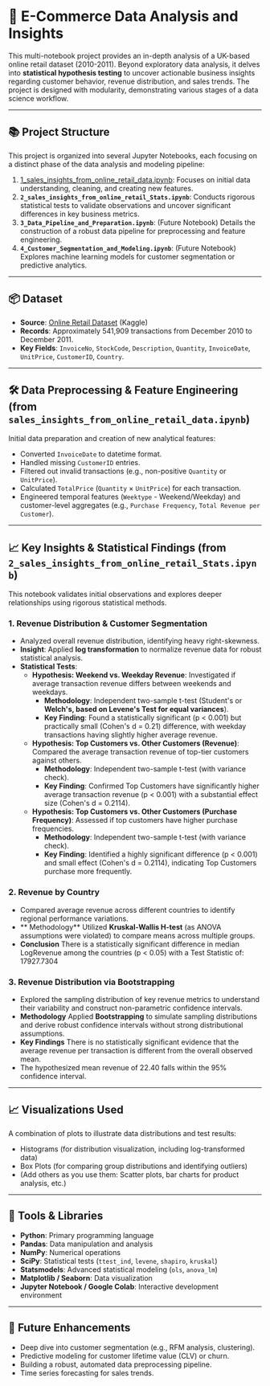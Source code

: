 # 🚀 E-Commerce Data Analysis and Insights

This multi-notebook project provides an in-depth analysis of a UK-based online retail dataset (2010-2011). Beyond exploratory data analysis, it delves into **statistical hypothesis testing** to uncover actionable business insights regarding customer behavior, revenue distribution, and sales trends. The project is designed with modularity, demonstrating various stages of a data science workflow.

---

## 📚 Project Structure

This project is organized into several Jupyter Notebooks, each focusing on a distinct phase of the data analysis and modeling pipeline:

1.  [1_sales_insights_from_online_retail_data.ipynb](notebooks/sales_insights_from_online_retail_data.ipynb): Focuses on initial data understanding, cleaning, and creating new features.
2.  **`2_sales_insights_from_online_retail_Stats.ipynb`**: Conducts rigorous statistical tests to validate observations and uncover significant differences in key business metrics.
3.  **`3_Data_Pipeline_and_Preparation.ipynb`**: (Future Notebook) Details the construction of a robust data pipeline for preprocessing and feature engineering.
4.  **`4_Customer_Segmentation_and_Modeling.ipynb`**: (Future Notebook) Explores machine learning models for customer segmentation or predictive analytics.

---

## 📦 Dataset

-   **Source**: [Online Retail Dataset](https://www.kaggle.com/datasets/hellbuoy/online-retail-customer-clustering) (Kaggle)
-   **Records**: Approximately 541,909 transactions from December 2010 to December 2011.
-   **Key Fields**: `InvoiceNo`, `StockCode`, `Description`, `Quantity`, `InvoiceDate`, `UnitPrice`, `CustomerID`, `Country`.

---

## 🛠️ Data Preprocessing & Feature Engineering (from `sales_insights_from_online_retail_data.ipynb`)

Initial data preparation and creation of new analytical features:

-   Converted `InvoiceDate` to datetime format.
-   Handled missing `CustomerID` entries.
-   Filtered out invalid transactions (e.g., non-positive `Quantity` or `UnitPrice`).
-   Calculated `TotalPrice` (`Quantity` × `UnitPrice`) for each transaction.
-   Engineered temporal features (`Weektype` - Weekend/Weekday) and customer-level aggregates (e.g., `Purchase Frequency`, `Total Revenue per Customer`).

---

## 📈 Key Insights & Statistical Findings (from `2_sales_insights_from_online_retail_Stats.ipynb`)

This notebook validates initial observations and explores deeper relationships using rigorous statistical methods.

### 1. Revenue Distribution & Customer Segmentation

-   Analyzed overall revenue distribution, identifying heavy right-skewness.
-   **Insight**: Applied **log transformation** to normalize revenue data for robust statistical analysis.
-   **Statistical Tests**:
    * **Hypothesis: Weekend vs. Weekday Revenue**: Investigated if average transaction revenue differs between weekends and weekdays.
        * **Methodology**: Independent two-sample t-test (Student's or **Welch's, based on Levene's Test for equal variances**).
        * **Key Finding**: Found a statistically significant (p < 0.001) but practically small (Cohen's d = 0.21) difference, with weekday transactions having slightly higher average revenue.
    * **Hypothesis: Top Customers vs. Other Customers (Revenue)**: Compared the average transaction revenue of top-tier customers against others.
        * **Methodology**: Independent two-sample t-test (with variance check).
        * **Key Finding**: Confirmed Top Customers have significantly higher average transaction revenue (p < 0.001) with a substantial effect size (Cohen's d = 0.2114).
    * **Hypothesis: Top Customers vs. Other Customers (Purchase Frequency)**: Assessed if top customers have higher purchase frequencies.
        * **Methodology**: Independent two-sample t-test (with variance check).
        * **Key Finding**: Identified a highly significant difference (p < 0.001) and small effect (Cohen's d = 0.2114), indicating Top Customers purchase more frequently.

### 2. Revenue by Country

-   Compared average revenue across different countries to identify regional performance variations.
-   ** Methodology** Utilized **Kruskal-Wallis H-test** (as ANOVA assumptions were violated) to compare means across multiple groups.
-   **Conclusion** There is a statistically significant difference in median LogRevenue among the countries (p < 0.05) with a Test Statistic of: 17927.7304

### 3. Revenue Distribution via Bootstrapping

-   Explored the sampling distribution of key revenue metrics to understand their variability and construct non-parametric confidence intervals.
-   **Methodology** Applied **Bootstrapping** to simulate sampling distributions and derive robust confidence intervals without strong distributional assumptions.
-   **Key Findings** There is no statistically significant evidence that the average revenue per transaction is different from the overall observed mean.
-   The hypothesized mean revenue of 22.40 falls within the 95% confidence interval.

---

## 📈 Visualizations Used

A combination of plots to illustrate data distributions and test results:

-   Histograms (for distribution visualization, including log-transformed data)
-   Box Plots (for comparing group distributions and identifying outliers)
-   (Add others as you use them: Scatter plots, bar charts for product analysis, etc.)

---

## 📌 Tools & Libraries

-   **Python**: Primary programming language
-   **Pandas**: Data manipulation and analysis
-   **NumPy**: Numerical operations
-   **SciPy**: Statistical tests (`ttest_ind`, `levene`, `shapiro`, `kruskal`)
-   **Statsmodels**: Advanced statistical modeling (`ols`, `anova_lm`)
-   **Matplotlib / Seaborn**: Data visualization
-   **Jupyter Notebook / Google Colab**: Interactive development environment

---

## 🚀 Future Enhancements

-   Deep dive into customer segmentation (e.g., RFM analysis, clustering).
-   Predictive modeling for customer lifetime value (CLV) or churn.
-   Building a robust, automated data preprocessing pipeline.
-   Time series forecasting for sales trends.
